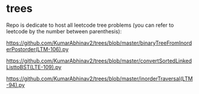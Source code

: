 # trees

Repo is dedicate to host all leetcode tree problems (you can refer to leetcode by the number between parenthesis):


https://github.com/KumarAbhinav2/trees/blob/master/binaryTreeFromInorderPostorder(LTM-106).py 

https://github.com/KumarAbhinav2/trees/blob/master/convertSortedLinkedListtoBST(LTE-109).py

https://github.com/KumarAbhinav2/trees/blob/master/inorderTraversal(LTM-94).py
